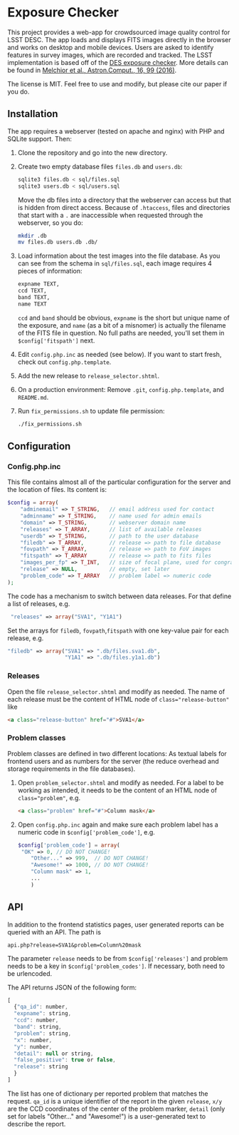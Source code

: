 # Exposure Checker

This project provides a web-app for crowdsourced image quality control for LSST DESC. The app loads and displays FITS images directly in the browser and works on desktop and mobile devices. Users are asked to identify features in survey images, which are recorded and tracked. The LSST implementation is based off of the [DES exposure checker](https://github.com/pmelchior/des-exp-checker). More details can be found in [Melchior et al., Astron.Comput., 16, 99 (2016)](http://adsabs.harvard.edu/abs/2016A%26C....16...99M).

The license is MIT. Feel free to use and modify, but please cite our paper if you do.

## Installation

The app requires a webserver (tested on apache and nginx) with PHP and SQLite support. Then:

1. Clone the repository and go into the new directory.
2. Create two empty database files `files.db` and `users.db`:

   ```bash
   sqlite3 files.db < sql/files.sql
   sqlite3 users.db < sql/users.sql
   ```

   Move the db files into a directory that the webserver can access but that is hidden from direct access. Because of `.htaccess`, files and directories that start with a `.` are inaccessible when requested through the webserver, so you do:

   ````bash
   mkdir .db
   mv files.db users.db .db/
   ````
   
3. Load information about the test images into the file database. As you can see from the schema in `sql/files.sql`,  each image requires 4 pieces of information:

   ```sql
   expname TEXT,
   ccd TEXT,
   band TEXT,
   name TEXT
   ```

   `ccd` and `band` should be obvious, `expname` is the short but unique name of the exposure, and `name` (as a bit of a misnomer) is actually the filename of the FITS file in question. No full paths are needed, you'll set them in  `$config['fitspath']` next.

4. Edit `config.php.inc` as needed (see below). If you want to start fresh, check out `config.php.template`.
5. Add the new release to `release_selector.shtml`.
6. On a production environment: Remove `.git`, `config.php.template`, and `README.md`.
7. Run `fix_permissions.sh` to update file permission:

   ```bash
   ./fix_permissions.sh
   ```
   
## Configuration

### Config.php.inc

This file contains almost all of the particular configuration for the server and the location of files. Its content is:

```php
$config = array(
    "adminemail" => T_STRING,   // email address used for contact
    "adminname" => T_STRING,    // name used for admin emails
    "domain" => T_STRING,       // webserver domain name
    "releases" => T_ARRAY,	    // list of available releases
    "userdb" => T_STRING,       // path to the user database
    "filedb" => T_ARRAY,        // release => path to file database
    "fovpath" => T_ARRAY,       // release => path to FoV images
    "fitspath" => T_ARRAY       // release => path to fits files
    "images_per_fp" => T_INT,   // size of focal plane, used for congrats
    "release" => NULL,          // empty, set later
    "problem_code" => T_ARRAY   // problem label => numeric code
);
```

The code has a mechanism to switch between data releases. For that define a list of releases, e.g.

```php
 "releases" => array("SVA1", "Y1A1")
```

 Set the arrays for `filedb`, `fovpath`,`fitspath` with one key-value pair for each release, e.g.

```php
"filedb" => array("SVA1" => ".db/files.sva1.db",
                  "Y1A1" => ".db/files.y1a1.db")
```

### Releases

Open the file `release_selector.shtml` and modify as needed. The name of each release must be the content of HTML node of `class="release-button"` like

```html
<a class="release-button" href="#">SVA1</a>
```

### Problem classes

Problem classes are defined in two different locations: As textual labels for frontend users and as numbers for the server (the reduce overhead and storage requirements in the file databases).

1. Open `problem_selector.shtml` and modify as needed. For a label to be working as intended, it needs to be the content of an HTML node of `class="problem"`, e.g.

   ```html
   <a class="problem" href="#">Column mask</a>
   ```

2. Open `config.php.inc` again and make sure each problem label has a numeric code in `$config['problem_code']`, e.g.

   ```php
   $config['problem_code'] = array(
   	"OK" => 0, // DO NOT CHANGE!
       "Other..." => 999,  // DO NOT CHANGE!
       "Awesome!" => 1000, // DO NOT CHANGE!
       "Column mask" => 1,
       ...
       )
   ```

## API

In addition to the frontend statistics pages, user generated reports can be queried with an API. The path is

```
api.php?release=SVA1&problem=Column%20mask
```

The parameter `release` needs to be from `$config['releases']` and problem needs to be a key in `$config['problem_codes']`. If necessary, both need to be urlencoded.

The API returns JSON of the following form:

```javascript
[
  {"qa_id": number,
  "expname": string,
  "ccd": number,
  "band": string,
  "problem": string,
  "x": number,
  "y": number,
  "detail": null or string,
  "false_positive": true or false,
  "release": string
  }
]
```

The list has one of dictionary per reported problem that matches the request. `qa_id` is a unique identifier of the report in the given `release`, `x/y` are the CCD coordinates of the center of the problem marker, `detail` (only set for labels "Other…" and "Awesome!") is a user-generated text to describe the report.
